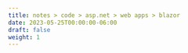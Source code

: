 ```yaml
---
title: notes > code > asp.net > web apps > blazor
date: 2023-05-25T00:00:00-06:00
draft: false
weight: 1
---
```


